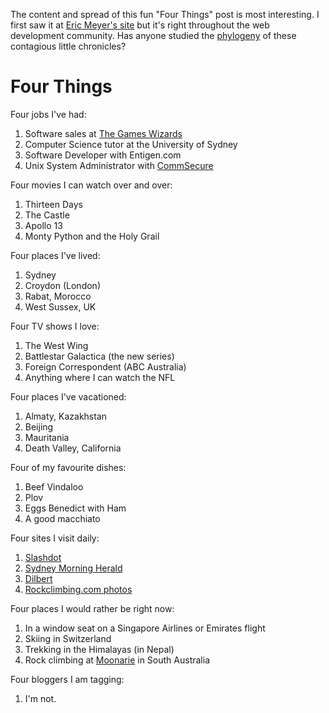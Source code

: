 <!--
.. title: Four Things
.. slug: 20060204four-things
.. date: 2006/02/04 19:33:29
.. spellcheck_exceptions: Battlestar,CommSecure,Croydon,Entigen,Galactica,Moonarie,Plov,Rockclimbing,Slashdot,Vindaloo,bloggers,macchiato
.. tags: 
.. link: 
.. description: 
-->


The content and spread of this fun "Four Things" post is most interesting. I first saw it at [Eric Meyer's site](http://meyerweb.com/eric/thoughts/2006/01/24/four-things/) but it's right throughout the web development community. Has anyone studied the [phylogeny](http://en.wikipedia.org/wiki/Phylogeny) of these contagious little chronicles?

Four Things
===========

Four jobs I've had:

1.  Software sales at [The Games Wizards](http://en.wikipedia.org/wiki/Gameswizards)
2.  Computer Science tutor at the University of Sydney
3.  Software Developer with Entigen.com
4.  Unix System Administrator with [CommSecure](http://www.commsecure.com.au)

Four movies I can watch over and over:

1.  Thirteen Days
2.  The Castle
3.  Apollo 13
4.  Monty Python and the Holy Grail

Four places I've lived:

1.  Sydney
2.  Croydon (London)
3.  Rabat, Morocco
4.  West Sussex, UK

Four TV shows I love:

1.  The West Wing
2.  Battlestar Galactica (the new series)
3.  Foreign Correspondent (ABC Australia)
4.  Anything where I can watch the NFL

Four places I've vacationed:

1.  Almaty, Kazakhstan
2.  Beijing
3.  Mauritania
4.  Death Valley, California

Four of my favourite dishes:

1.  Beef Vindaloo
2.  Plov
3.  Eggs Benedict with Ham
4.  A good macchiato

Four sites I visit daily:

1.  [Slashdot](http://slashdot.org)
2.  [Sydney Morning Herald](http://www.smh.com.au)
3.  [Dilbert](http://www.dilbert.com)
4.  [Rockclimbing.com photos](http://www.rockclimbing.com/photos/)

Four places I would rather be right now:

1.  In a window seat on a Singapore Airlines or Emirates flight
2.  Skiing in Switzerland
3.  Trekking in the Himalayas (in Nepal)
4.  Rock climbing at [Moonarie](http://www.thecrag.com/climbing/australia/moonarie) in South Australia

Four bloggers I am tagging:

1.  I'm not.

